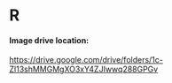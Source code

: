 # R

#### Image drive location:
https://drive.google.com/drive/folders/1c-Zl13shMMGMgXO3xY4ZJIwwq288GPGv